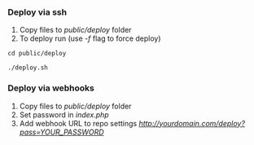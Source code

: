 ### Deploy via ssh
1. Copy files to _public/deploy_ folder
2. To deploy run (use _-f_ flag to force deploy)
```
cd public/deploy

./deploy.sh
```
### Deploy via webhooks
1. Copy files to _public/deploy_ folder
2. Set password in _index.php_
3. Add webhook URL to repo settings _http://yourdomain.com/deploy?pass=YOUR_PASSWORD_